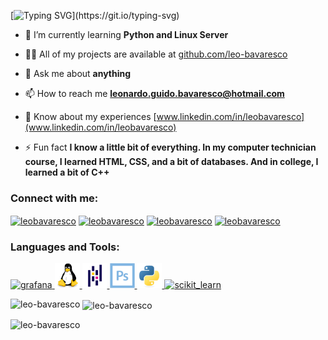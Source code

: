 <!--
**leo-bavaresco/leo-bavaresco** is a ✨ _special_ ✨ repository because its `README.md` (this file) appears on your GitHub profile.
-->

[![Typing SVG](https://readme-typing-svg.demolab.com?font=Josefin+Sans&pause=1000&vCenter=true&width=435&lines=Hi%2C+welcome+to+my+profile!)](https://git.io/typing-svg)


- 🌱 I’m currently learning **Python and Linux Server**

- 👨‍💻 All of my projects are available at [github.com/leo-bavaresco](github.com/leo-bavaresco)

- 💬 Ask me about **anything**

- 📫 How to reach me **leonardo.guido.bavaresco@hotmail.com**

- 📄 Know about my experiences [www.linkedin.com/in/leobavaresco](www.linkedin.com/in/leobavaresco)

- ⚡ Fun fact **I know a little bit of everything. In my computer technician course, I learned HTML, CSS, and a bit of databases. And in college, I learned a bit of C++**

<h3 align="left">Connect with me:</h3>
<p align="left">
<a href="https://twitter.com/leobavaresco" target="blank"><img align="center" src="https://raw.githubusercontent.com/rahuldkjain/github-profile-readme-generator/master/src/images/icons/Social/twitter.svg" alt="leobavaresco" height="30" width="40" /></a>
<a href="https://linkedin.com/in/leobavaresco" target="blank"><img align="center" src="https://raw.githubusercontent.com/rahuldkjain/github-profile-readme-generator/master/src/images/icons/Social/linked-in-alt.svg" alt="leobavaresco" height="30" width="40" /></a>
<a href="https://fb.com/leobavaresco" target="blank"><img align="center" src="https://raw.githubusercontent.com/rahuldkjain/github-profile-readme-generator/master/src/images/icons/Social/facebook.svg" alt="leobavaresco" height="30" width="40" /></a>
<a href="https://instagram.com/leobavaresco" target="blank"><img align="center" src="https://raw.githubusercontent.com/rahuldkjain/github-profile-readme-generator/master/src/images/icons/Social/instagram.svg" alt="leobavaresco" height="30" width="40" /></a>
</p>

<h3 align="left">Languages and Tools:</h3>
<p align="left"> <a href="https://grafana.com" target="_blank" rel="noreferrer"> <img src="https://www.vectorlogo.zone/logos/grafana/grafana-icon.svg" alt="grafana" width="40" height="40"/> </a> <a href="https://www.linux.org/" target="_blank" rel="noreferrer"> <img src="https://raw.githubusercontent.com/devicons/devicon/master/icons/linux/linux-original.svg" alt="linux" width="40" height="40"/> </a> <a href="https://pandas.pydata.org/" target="_blank" rel="noreferrer"> <img src="https://raw.githubusercontent.com/devicons/devicon/2ae2a900d2f041da66e950e4d48052658d850630/icons/pandas/pandas-original.svg" alt="pandas" width="40" height="40"/> </a> <a href="https://www.photoshop.com/en" target="_blank" rel="noreferrer"> <img src="https://raw.githubusercontent.com/devicons/devicon/master/icons/photoshop/photoshop-line.svg" alt="photoshop" width="40" height="40"/> </a> <a href="https://www.python.org" target="_blank" rel="noreferrer"> <img src="https://raw.githubusercontent.com/devicons/devicon/master/icons/python/python-original.svg" alt="python" width="40" height="40"/> </a> <a href="https://scikit-learn.org/" target="_blank" rel="noreferrer"> <img src="https://upload.wikimedia.org/wikipedia/commons/0/05/Scikit_learn_logo_small.svg" alt="scikit_learn" width="40" height="40"/> </a> </p>

<p><img align="left" src="https://github-readme-stats.vercel.app/api/top-langs?username=leo-bavaresco&show_icons=true&theme=dracula&locale=en&layout=compact" alt="leo-bavaresco" /></p>

<p>&nbsp;<img align="center" src="https://github-readme-stats.vercel.app/api?username=leo-bavaresco&show_icons=true&theme=dracula&locale=en" alt="leo-bavaresco" /></p>

<p align="left"> <img src="https://komarev.com/ghpvc/?username=leo-bavaresco&label=Profile%20views&color=0e75b6&style=flat" alt="leo-bavaresco" /> </p>

